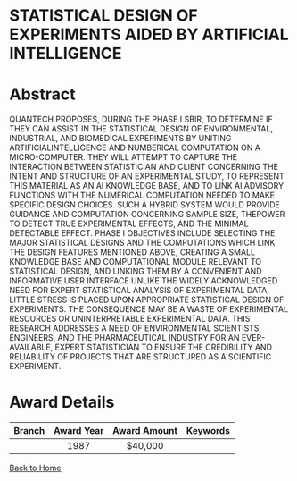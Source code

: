 
STATISTICAL DESIGN OF EXPERIMENTS AIDED BY ARTIFICIAL INTELLIGENCE
==================================================================

# Abstract


QUANTECH PROPOSES, DURING THE PHASE I SBIR, TO DETERMINE IF THEY CAN ASSIST IN THE STATISTICAL DESIGN OF ENVIRONMENTAL, INDUSTRIAL, AND BIOMEDICAL EXPERIMENTS BY UNITING ARTIFICIALINTELLIGENCE AND NUMBERICAL COMPUTATION ON A MICRO-COMPUTER. THEY WILL ATTEMPT TO CAPTURE THE INTERACTION BETWEEN STATISTICIAN AND CLIENT CONCERNING THE INTENT AND STRUCTURE OF AN EXPERIMENTAL STUDY, TO REPRESENT THIS MATERIAL AS AN AI KNOWLEDGE BASE, AND TO LINK AI ADVISORY FUNCTIONS WITH THE NUMERICAL COMPUTATION NEEDED TO MAKE SPECIFIC DESIGN CHOICES. SUCH A HYBRID SYSTEM WOULD PROVIDE GUIDANCE AND COMPUTATION CONCERNING SAMPLE SIZE, THEPOWER TO DETECT TRUE EXPERIMENTAL EFFECTS, AND THE MINIMAL DETECTABLE EFFECT. PHASE I OBJECTIVES INCLUDE SELECTING THE MAJOR STATISTICAL DESIGNS AND THE COMPUTATIONS WHICH LINK THE DESIGN FEATURES MENTIONED ABOVE, CREATING A SMALL KNOWLEDGE BASE AND COMPUTATIONAL MODULE RELEVANT TO STATISTICAL DESIGN, AND LINKING THEM BY A CONVENIENT AND INFORMATIVE USER INTERFACE.UNLIKE THE WIDELY ACKNOWLEDGED NEED FOR EXPERT STATISTICAL ANALYSIS OF EXPERIMENTAL DATA, LITTLE STRESS IS PLACED UPON APPROPRIATE STATISTICAL DESIGN OF EXPERIMENTS. THE CONSEQUENCE MAY BE A WASTE OF EXPERIMENTAL RESOURCES OR UNINTERPRETABLE EXPERIMENTAL DATA. THIS RESEARCH ADDRESSES A NEED OF ENVIRONMENTAL SCIENTISTS, ENGINEERS, AND THE PHARMACEUTICAL INDUSTRY FOR AN EVER-AVAILABLE, EXPERT STATISTICIAN TO ENSURE THE CREDIBILITY AND RELIABILITY OF PROJECTS THAT ARE STRUCTURED AS A SCIENTIFIC EXPERIMENT.  

# Award Details

|Branch|Award Year|Award Amount|Keywords|
| :---: | :---: | :---: | :---: |
||1987|$40,000||
  
  


[Back to Home](https://github.com/chrischow/dod_sbir_awards/Reports/CC/#890)